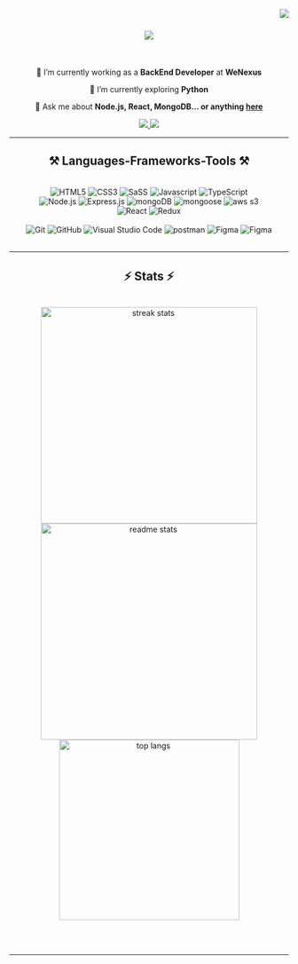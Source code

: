 <img align="right" src="https://visitor-badge.laobi.icu/badge?page_id=mahinulabid1.mahinulabid1" />

<h1 align="center">
    <img src="https://readme-typing-svg.herokuapp.com/?font=Righteous&size=35&center=true&vCenter=true&width=500&height=70&duration=4000&lines=Hi+There!+👋;+I'm+Mahinul+Mostafa+Abid!;" />
</h1>


<br/>

<div align="center">
 
 🔭 I’m currently working  as a **BackEnd Developer** at **WeNexus**
 
 🌱 I’m currently exploring **Python**

💬 Ask me about **Node.js, React, MongoDB... or anything [here](https://github.com/mahinulabid1/mahinulabid1/issues)**

 </div>
 
<div align="center"> 
  <a href="mailto:himahinulabid@gmail.com">
    <img src="https://img.shields.io/badge/Gmail-333333?style=for-the-badge&logo=gmail&logoColor=red" />
  </a>
  <a href="https://www.linkedin.com/in/mahinulabid/" target="_blank">
    <img src="https://img.shields.io/badge/LinkedIn-0077B5?style=for-the-badge&logo=linkedin&logoColor=white" target="_blank" />
  </a>
<!--
     <a href="https://salesp07.github.io" target="_blank">
     <img src="https://img.shields.io/badge/Portfolio-FF5722?style=for-the-badge&logo=todoist&logoColor=white" target="_blank" /> 
  </a>
    -->
 

</div>

 <hr/>
 
<h2 align="center">⚒️ Languages-Frameworks-Tools ⚒️</h2>
<br/>

<!-- 
<div align="center">
    <img src="https://skillicons.dev/icons?i=react,bootstrap,html,css,vscode,github,figma,git,bash" /> <br>
    <img src="https://skillicons.dev/icons?i=nodejs,javascript,typescript,express,postman,mongodb,redux,sass" /><br>
</div>
-->
<div align="center">
  <img src="https://img.shields.io/badge/HTML-000000?style=for-the-badge&logo=html5&logoColor=white" alt="HTML5">
  <img src="https://img.shields.io/badge/CSS-264de4?&style=for-the-badge&logo=css3&logoColor=white" alt="CSS3">
  <img src="https://img.shields.io/badge/SaSS-cc6699?style=for-the-badge&logo=sass&logoColor=white" alt="SaSS">
  <img src="https://img.shields.io/badge/JavaScript-F7DF1E?style=for-the-badge&logo=javascript&logoColor=black" alt="Javascript">
  <img src="https://img.shields.io/badge/TypeScript-007acc?style=for-the-badge&logo=typescript&logoColor=white" alt="TypeScript">

<br> 

  <img src="https://img.shields.io/badge/Node.Js-44883e?style=for-the-badge&logo=node.js&logoColor=white" alt="Node.js">
  <img src="https://img.shields.io/badge/Express.js-68a063?style=for-the-badge&logo=express&logoColor=white" alt="Express.js">
  <img src="https://img.shields.io/badge/MongoDB-C1BEBC?style=for-the-badge&logo=mongodb&logoColor=black" alt="mongoDB">
  <img src="https://img.shields.io/badge/Mongoose-c2b834?style=for-the-badge&logo=mongoose&logoColor=white" alt="mongoose">
  <img src="https://img.shields.io/badge/AWS--S3-F7DF1E?style=for-the-badge&logo=AWS&logoColor=black" alt="aws s3">
 

<br>

  <img src="https://img.shields.io/badge/React-20232A?style=for-the-badge&logo=react&logoColor=61DAFB" alt="React">
  <img src="https://img.shields.io/badge/Redux-FF6F00?style=for-the-badge&logo=redux&logoColor=white" alt="Redux">

  <br>
  <br>
  
  <img src="https://img.shields.io/badge/GIT-E44C30?style=for-the-badge&logo=git&logoColor=white" alt="Git">
  <img src="https://img.shields.io/badge/GitHub-100000?style=for-the-badge&logo=github&logoColor=white" alt="GitHub">
  <img src="https://img.shields.io/badge/Visual_Studio_Code-0078D4?style=for-the-badge&logo=visual%20studio%20code&logoColor=white" alt="Visual Studio Code">
  <img src="https://img.shields.io/badge/PostMan-F7DF1E?style=for-the-badge&logo=postman&logoColor=black" alt="postman">
  <img src="https://img.shields.io/badge/Figma-%23F7931E.svg?style=for-the-badge&logo=figma&logoColor=white" alt="Figma">
  <img src="https://img.shields.io/badge/AdobeXD-EC407A.svg?style=for-the-badge&logo=adobexd&logoColor=white" alt="Figma">
</div>


<br/>
<hr/>

<!--<div align="center">
  <h2>🐍 My Contributions 🐍</h2>
  <br>
  <img alt="snake eating my contributions" src="https://raw.githubusercontent.com/salesp07/salesp07/output/github-contribution-grid-snake.svg" />
  
  <br/><br/><br/>
</div>

-->



<h2 align="center">⚡ Stats ⚡</h2>
<br>
<div align=center>
  <img width=390 src="https://github-readme-streak-stats-salesp07.vercel.app/?user=mahinulabid1&count_private=true&theme=react&border_radius=10" alt="streak stats"/>
  <img width=390 src="https://github-readme-stats-salesp07.vercel.app/api?username=mahinulabid1&count_private=true&show_icons=true&theme=react&rank_icon=github&border_radius=10" alt="readme stats" />
  <br/>
  <img width=325 align="center" src="https://github-readme-stats-salesp07.vercel.app/api/top-langs/?username=mahinulabid1&hide=HTML&langs_count=8&layout=compact&theme=react&border_radius=10&size_weight=0.5&count_weight=0.5&exclude_repo=github-readme-stats" alt="top langs" />
</div>

<br/><br/>

<hr/>

<br/>


